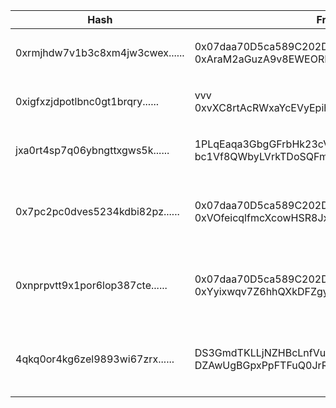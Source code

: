 <section id="transactions" class="transactions"><div class="transactions-container"><table><thead><tr><th>Hash</th> <th>From</th> <th></th> <th>To</th> <th>Value</th> <th>Status</th></tr></thead> <tbody><tr><td><p class="txhash">0xrmjhdw7v1b3c8xm4jw3cwex......</p></td> <td><p class="address">0x07daa70D5ca589C202DF17AEC6061c311Cc9b48c<br>0xAraM2aGuzA9v8EWEORLJFJz...</p></td> <td class="arrow"><svg width="33" height="24" viewBox="0 0 33 24" fill="none" xmlns="http://www.w3.org/2000/svg"><path d="M31.7991 0.741779C31.1813 0.122853 30.1788 0.121786 29.5609 0.739154L10.5712 19.6787L3.71982 12.2374C3.1278 11.5948 2.12686 11.5531 1.48316 12.145C0.839952 12.737 0.798772 13.7385 1.39079 14.3817L9.35816 23.0344C9.64995 23.3516 10.0583 23.5357 10.4889 23.5447C10.5004 23.5452 10.5116 23.5452 10.5227 23.5452C10.9411 23.5452 11.3436 23.379 11.6402 23.0835L31.796 2.98049C32.4154 2.36321 32.4165 1.3607 31.7991 0.741779Z" fill="#E74142"></path></svg></td> <td><p class="address">0xAraM2aGuzA9v8EWEORLJFJz...<br>0x07daa70D5ca589C202DF17AEC6061c311Cc9b48c</p></td> <td><p class="value">22.44 ETH<br>11.22 ETH</p></td> <td><p class="status">Completed</p></td></tr><tr><td><p class="txhash">0xigfxzjdpotlbnc0gt1brqry......</p></td> <td><p class="address">vvv<br>0xvXC8rtAcRWxaYcEVyEpihln...</p></td> <td class="arrow"><svg width="33" height="24" viewBox="0 0 33 24" fill="none" xmlns="http://www.w3.org/2000/svg"><path d="M31.7991 0.741779C31.1813 0.122853 30.1788 0.121786 29.5609 0.739154L10.5712 19.6787L3.71982 12.2374C3.1278 11.5948 2.12686 11.5531 1.48316 12.145C0.839952 12.737 0.798772 13.7385 1.39079 14.3817L9.35816 23.0344C9.64995 23.3516 10.0583 23.5357 10.4889 23.5447C10.5004 23.5452 10.5116 23.5452 10.5227 23.5452C10.9411 23.5452 11.3436 23.379 11.6402 23.0835L31.796 2.98049C32.4154 2.36321 32.4165 1.3607 31.7991 0.741779Z" fill="#E74142"></path></svg></td> <td><p class="address">0xvXC8rtAcRWxaYcEVyEpihln...<br>0x07daa70D5ca589C202DF17AEC6061c311Cc9b48c</p></td> <td><p class="value">50.97 ETH<br>25.48 ETH</p></td> <td><p class="status">Completed</p></td></tr><tr><td><p class="txhash">jxa0rt4sp7q06ybngttxgws5k......</p></td> <td><p class="address">1PLqEaqa3GbgGFrbHk23cVGVMCcPgJbjjG<br>bc1Vf8QWbyLVrkTDoSQFm6E5z...</p></td> <td class="arrow"><svg width="33" height="24" viewBox="0 0 33 24" fill="none" xmlns="http://www.w3.org/2000/svg"><path d="M31.7991 0.741779C31.1813 0.122853 30.1788 0.121786 29.5609 0.739154L10.5712 19.6787L3.71982 12.2374C3.1278 11.5948 2.12686 11.5531 1.48316 12.145C0.839952 12.737 0.798772 13.7385 1.39079 14.3817L9.35816 23.0344C9.64995 23.3516 10.0583 23.5357 10.4889 23.5447C10.5004 23.5452 10.5116 23.5452 10.5227 23.5452C10.9411 23.5452 11.3436 23.379 11.6402 23.0835L31.796 2.98049C32.4154 2.36321 32.4165 1.3607 31.7991 0.741779Z" fill="#E74142"></path></svg></td> <td><p class="address">bc1Vf8QWbyLVrkTDoSQFm6E5z...<br>1PLqEaqa3GbgGFrbHk23cVGVMCcPgJbjjG</p></td> <td><p class="value">2.72 BTC<br>1.36 BTC</p></td> <td><p class="status">Completed</p></td></tr><tr><td><p class="txhash">0x7pc2pc0dves5234kdbi82pz......</p></td> <td><p class="address">0x07daa70D5ca589C202DF17AEC6061c311Cc9b48c<br>0xVOfeicqlfmcXcowHSR8JxBL...</p></td> <td class="arrow"><svg width="33" height="24" viewBox="0 0 33 24" fill="none" xmlns="http://www.w3.org/2000/svg"><path d="M31.7991 0.741779C31.1813 0.122853 30.1788 0.121786 29.5609 0.739154L10.5712 19.6787L3.71982 12.2374C3.1278 11.5948 2.12686 11.5531 1.48316 12.145C0.839952 12.737 0.798772 13.7385 1.39079 14.3817L9.35816 23.0344C9.64995 23.3516 10.0583 23.5357 10.4889 23.5447C10.5004 23.5452 10.5116 23.5452 10.5227 23.5452C10.9411 23.5452 11.3436 23.379 11.6402 23.0835L31.796 2.98049C32.4154 2.36321 32.4165 1.3607 31.7991 0.741779Z" fill="#E74142"></path></svg></td> <td><p class="address">0xVOfeicqlfmcXcowHSR8JxBL...<br>0x07daa70D5ca589C202DF17AEC6061c311Cc9b48c</p></td> <td><p class="value">56764.63 USDT<br>28382.31 USDT</p></td> <td><p class="status">Completed</p></td></tr><tr><td><p class="txhash">0xnprpvtt9x1por6lop387cte......</p></td> <td><p class="address">0x07daa70D5ca589C202DF17AEC6061c311Cc9b48c<br>0xYyixwqv7Z6hhQXkDFZgyR5Z...</p></td> <td class="arrow"><svg width="33" height="24" viewBox="0 0 33 24" fill="none" xmlns="http://www.w3.org/2000/svg"><path d="M31.7991 0.741779C31.1813 0.122853 30.1788 0.121786 29.5609 0.739154L10.5712 19.6787L3.71982 12.2374C3.1278 11.5948 2.12686 11.5531 1.48316 12.145C0.839952 12.737 0.798772 13.7385 1.39079 14.3817L9.35816 23.0344C9.64995 23.3516 10.0583 23.5357 10.4889 23.5447C10.5004 23.5452 10.5116 23.5452 10.5227 23.5452C10.9411 23.5452 11.3436 23.379 11.6402 23.0835L31.796 2.98049C32.4154 2.36321 32.4165 1.3607 31.7991 0.741779Z" fill="#E74142"></path></svg></td> <td><p class="address">0xYyixwqv7Z6hhQXkDFZgyR5Z...<br>0x07daa70D5ca589C202DF17AEC6061c311Cc9b48c</p></td> <td><p class="value">13841.19 USDT<br>6920.60 USDT</p></td> <td><p class="status">Completed</p></td></tr><tr><td><p class="txhash">4qkq0or4kg6zel9893wi67zrx......</p></td> <td><p class="address">DS3GmdTKLLjNZHBcLnfVuELK9VFQzZTQ66<br>DZAwUgBGpxPpFTFuQ0JrRBGDd...</p></td> <td class="arrow"><svg width="33" height="24" viewBox="0 0 33 24" fill="none" xmlns="http://www.w3.org/2000/svg"><path d="M31.7991 0.741779C31.1813 0.122853 30.1788 0.121786 29.5609 0.739154L10.5712 19.6787L3.71982 12.2374C3.1278 11.5948 2.12686 11.5531 1.48316 12.145C0.839952 12.737 0.798772 13.7385 1.39079 14.3817L9.35816 23.0344C9.64995 23.3516 10.0583 23.5357 10.4889 23.5447C10.5004 23.5452 10.5116 23.5452 10.5227 23.5452C10.9411 23.5452 11.3436 23.379 11.6402 23.0835L31.796 2.98049C32.4154 2.36321 32.4165 1.3607 31.7991 0.741779Z" fill="#E74142"></path></svg></td> <td><p class="address">DZAwUgBGpxPpFTFuQ0JrRBGDd...<br>DS3GmdTKLLjNZHBcLnfVuELK9VFQzZTQ66</p></td> <td><p class="value">128268.26 DOGE<br>64134.13 DOGE</p></td> <td><p class="status">Completed</p></td></tr><!----><!----><!----><!----><!----><!----><!----><!----><!----><!----><!----><!----><!----><!----><!----><!----><!----><!----><!----><!----><!----><!----><!----><!----><!----><!----><!----><!----><!----><!----><!----><!----><!----><!----><!----><!----><!----><!----><!----><!----><!----><!----><!----><!----><!----><!----><!----><!----><!----><!----><!----><!----><!----><!----><!----><!----><!----><!----><!----><!----><!----><!----><!----><!----><!----><!----><!----><!----><!----><!----><!----><!----><!----><!----><!----><!----><!----><!----><!----><!----><!----><!----><!----><!----><!----><!----><!----><!----><!----><!----><!----><!----><!----><!----><!----><!----><!----><!----><!----><!----><!----><!----><!----><!----><!----><!----><!----><!----><!----><!----><!----><!----><!----><!----><!----><!----><!----><!----><!----><!----><!----><!----><!----><!----><!----><!----><!----><!----><!----><!----><!----><!----><!----><!----><!----><!----><!----><!----><!----><!----><!----><!----><!----><!----><!----><!----><!----><!----><!----><!----><!----><!----><!----><!----><!----><!----><!----><!----><!----><!----><!----><!----><!----><!----><!----><!----><!----><!----><!----><!----><!----><!----><!----><!----><!----><!----><!----><!----><!----><!----><!----><!----><!----><!----><!----><!----><!----><!----><!----><!----><!----><!----><!----><!----><!----><!----><!----><!----><!----><!----><!----><!----><!----><!----><!----><!----><!----><!----><!----><!----><!----><!----><!----><!----><!----><!----><!----><!----><!----><!----><!----><!----><!----><!----><!----><!----><!----><!----><!----><!----><!----><!----><!----><!----><!----><!----><!----><!----><!----><!----><!----><!----><!----><!----><!----><!----><!----><!----><!----><!----><!----><!----><!----><!----><!----><!----><!----><!----><!----><!----><!----><!----><!----><!----><!----><!----><!----><!----><!----><!----><!----><!----><!----><!----><!----><!----><!----><!----><!----><!----><!----><!----><!----><!----><!----><!----><!----><!----><!----><!----><!----><!----><!----><!----><!----><!----><!----><!----><!----><!----><!----><!----><!----><!----><!----><!----><!----><!----><!----><!----><!----><!----><!----><!----><!----><!----><!----><!----><!----><!----><!----><!----><!----><!----><!----><!----><!----><!----></tbody></table></div></section>
